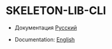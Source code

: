 # SKELETON-LIB-CLI

- Документация [Русский](./docs/README-RU.md)

- Documentation: [English](./docs/README-EN.md)
